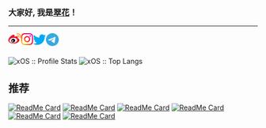 ### 大家好, 我是[翠花](https://www.nange.cn)！
---
<a href="http://weibo.com/234610510">
  <img align="left" alt="翠花 | 新浪微博" width="26px" src="https://github.com/xOS/xOS/blob/master/icon/weibo.svg" />
</a>
<a href="https://www.instagram.com/nange.cn/">
  <img align="left" alt="眼儿媚 | Instagram" width="24px" src="https://github.com/xOS/xOS/blob/master/icon/Instagram.svg" />
</a>
<a href="https://twitter.com/SetNote">
  <img align="left" alt="眼儿媚 | Twitter" width="26px" src="https://github.com/xOS/xOS/blob/master/icon/Twitter.svg" />
</a>
<a href="https://t.me/SpecialHer">
  <img align="left" alt="少女情怀 | Telegram Channel" width="26px" src="https://github.com/xOS/xOS/blob/master/icon/Telegram.svg" />
</a>

<br />
<br />
<p align="left">
  <img heigth="195" src="https://github-readme-stats.vercel.app/api?username=xOS&show_icons=true&theme=synthwave" alt="xOS :: Profile Stats" />
  <img height="195" src="https://github-readme-stats.vercel.app/api/top-langs/?username=xOS&langs_count=10&theme=synthwave&layout=compact" alt="xOS :: Top Langs" />
</p>

## 推荐
<p align="left">

[![ReadMe Card](https://github-readme-stats.vercel.app/api/pin/?username=xOS&repo=Config&theme=radical)](https://github.com/xOS/Config)
[![ReadMe Card](https://github-readme-stats.vercel.app/api/pin/?username=xOS&repo=ServerStatus&theme=dracula)](https://github.com/xOS/ServerStatus) 
[![ReadMe Card](https://github-readme-stats.vercel.app/api/pin/?username=xOS&repo=RealM&theme=gruvbox)](https://github.com/xOS/RealM)
[![ReadMe Card](https://github-readme-stats.vercel.app/api/pin/?username=xOS&repo=StatusPage&theme=synthwave)](https://github.com/xOS/StatusPage) 
[![ReadMe Card](https://github-readme-stats.vercel.app/api/pin/?username=xOS&repo=Home&theme=cobalt)](https://github.com/xOS/Home)
[![ReadMe Card](https://github-readme-stats.vercel.app/api/pin/?username=xOS&repo=Nange&theme=merko)](https://github.com/xOS/Nange)
</p>
